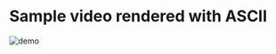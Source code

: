 # Sample video rendered with ASCII
![demo](https://github.com/theeemanuel/ascii/blob/main/video%20rendering%20in%20ascii/samples/sphereASCII.gif)
